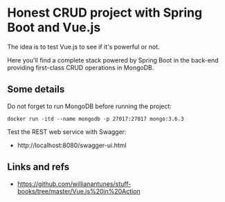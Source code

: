 # Honest CRUD project with Spring Boot and Vue.js

The idea is to test Vue.js to see if it's powerful or not.

Here you'll find a complete stack powered by Spring Boot in the back-end providing first-class CRUD operations in MongoDB.

## Some details

Do not forget to run MongoDB before running the project:

    docker run -itd --name mongodb -p 27017:27017 mongo:3.6.3    

Test the REST web service with Swagger: 

- http://localhost:8080/swagger-ui.html

## Links and refs

- https://github.com/willianantunes/stuff-books/tree/master/Vue.js%20in%20Action